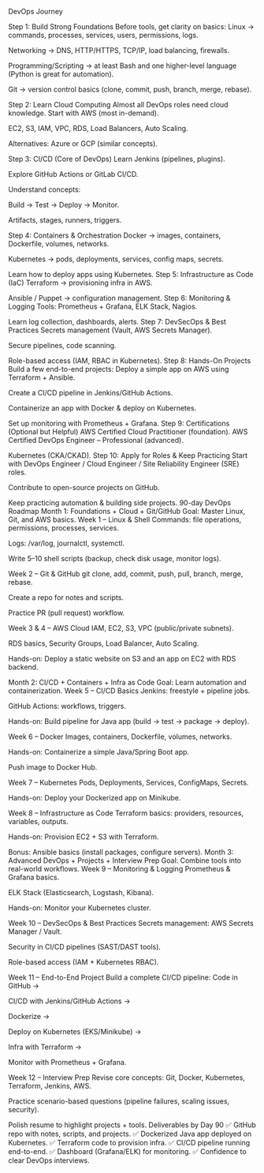 DevOps Journey

Step 1: Build Strong Foundations
Before tools, get clarity on basics:
Linux → commands, processes, services, users, permissions, logs.

Networking → DNS, HTTP/HTTPS, TCP/IP, load balancing, firewalls.

Programming/Scripting → at least Bash and one higher-level language (Python is great for automation).

Git → version control basics (clone, commit, push, branch, merge, rebase).

Step 2: Learn Cloud Computing
Almost all DevOps roles need cloud knowledge.
Start with AWS (most in-demand).

EC2, S3, IAM, VPC, RDS, Load Balancers, Auto Scaling.

Alternatives: Azure or GCP (similar concepts).

Step 3: CI/CD (Core of DevOps)
Learn Jenkins (pipelines, plugins).

Explore GitHub Actions or GitLab CI/CD.

Understand concepts:

Build → Test → Deploy → Monitor.

Artifacts, stages, runners, triggers.

Step 4: Containers & Orchestration
Docker → images, containers, Dockerfile, volumes, networks.

Kubernetes → pods, deployments, services, config maps, secrets.

Learn how to deploy apps using Kubernetes.
Step 5: Infrastructure as Code (IaC)
Terraform → provisioning infra in AWS.

Ansible / Puppet → configuration management.
Step 6: Monitoring & Logging
Tools: Prometheus + Grafana, ELK Stack, Nagios.

Learn log collection, dashboards, alerts.
Step 7: DevSecOps & Best Practices
Secrets management (Vault, AWS Secrets Manager).

Secure pipelines, code scanning.

Role-based access (IAM, RBAC in Kubernetes).
Step 8: Hands-On Projects
Build a few end-to-end projects:
Deploy a simple app on AWS using Terraform + Ansible.

Create a CI/CD pipeline in Jenkins/GitHub Actions.

Containerize an app with Docker & deploy on Kubernetes.

Set up monitoring with Prometheus + Grafana.
Step 9: Certifications (Optional but Helpful)
AWS Certified Cloud Practitioner (foundation).
AWS Certified DevOps Engineer – Professional (advanced).

Kubernetes (CKA/CKAD).
Step 10: Apply for Roles & Keep Practicing
Start with DevOps Engineer / Cloud Engineer / Site Reliability Engineer (SRE) roles.

Contribute to open-source projects on GitHub.

Keep practicing automation & building side projects.
90-day DevOps Roadmap
Month 1: Foundations + Cloud + Git/GitHub
Goal: Master Linux, Git, and AWS basics.
Week 1 – Linux & Shell
Commands: file operations, permissions, processes, services.

Logs: /var/log, journalctl, systemctl.

Write 5–10 shell scripts (backup, check disk usage, monitor logs).

Week 2 – Git & GitHub
git clone, add, commit, push, pull, branch, merge, rebase.

Create a repo for notes and scripts.

Practice PR (pull request) workflow.

Week 3 & 4 – AWS Cloud
IAM, EC2, S3, VPC (public/private subnets).

RDS basics, Security Groups, Load Balancer, Auto Scaling.

Hands-on: Deploy a static website on S3 and an app on EC2 with RDS backend.

Month 2: CI/CD + Containers + Infra as Code
Goal: Learn automation and containerization.
Week 5 – CI/CD Basics
Jenkins: freestyle + pipeline jobs.

GitHub Actions: workflows, triggers.

Hands-on: Build pipeline for Java app (build → test → package → deploy).

Week 6 – Docker
Images, containers, Dockerfile, volumes, networks.

Hands-on: Containerize a simple Java/Spring Boot app.

Push image to Docker Hub.

Week 7 – Kubernetes
Pods, Deployments, Services, ConfigMaps, Secrets.

Hands-on: Deploy your Dockerized app on Minikube.

Week 8 – Infrastructure as Code
Terraform basics: providers, resources, variables, outputs.

Hands-on: Provision EC2 + S3 with Terraform.

Bonus: Ansible basics (install packages, configure servers).
Month 3: Advanced DevOps + Projects + Interview Prep
Goal: Combine tools into real-world workflows.
Week 9 – Monitoring & Logging
Prometheus & Grafana basics.

ELK Stack (Elasticsearch, Logstash, Kibana).

Hands-on: Monitor your Kubernetes cluster.

Week 10 – DevSecOps & Best Practices
Secrets management: AWS Secrets Manager / Vault.

Security in CI/CD pipelines (SAST/DAST tools).

Role-based access (IAM + Kubernetes RBAC).

Week 11 – End-to-End Project
Build a complete CI/CD pipeline:
Code in GitHub →

CI/CD with Jenkins/GitHub Actions →

Dockerize →

Deploy on Kubernetes (EKS/Minikube) →

Infra with Terraform →

Monitor with Prometheus + Grafana.

Week 12 – Interview Prep
Revise core concepts: Git, Docker, Kubernetes, Terraform, Jenkins, AWS.

Practice scenario-based questions (pipeline failures, scaling issues, security).

Polish resume to highlight projects + tools.
Deliverables by Day 90
✅ GitHub repo with notes, scripts, and projects.
✅ Dockerized Java app deployed on Kubernetes.
✅ Terraform code to provision infra.
✅ CI/CD pipeline running end-to-end.
✅ Dashboard (Grafana/ELK) for monitoring.
✅ Confidence to clear DevOps interviews.
